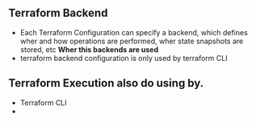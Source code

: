 ## Terraform Backend 

- Each Terraform Configuration can specify a backend, which defines wher and how operations are performed, wher state snapshots are stored, etc
**Wher this backends are used**
- terraform backend configuration is only used by terraform CLI
## Terraform Execution also do using by.
- Terraform CLI
- 